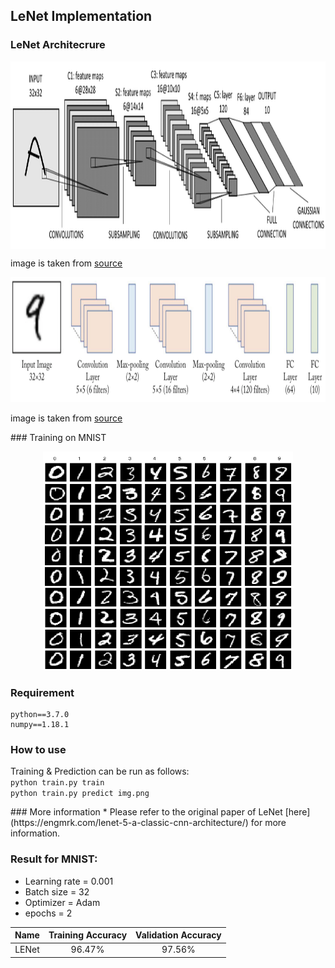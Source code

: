 ## LeNet Implementation

### LeNet Architecrure
<p>   
</p>
<center>
<img src="img/lenet.png" align="center" width="700" height="300"/>
</center>

image is taken from [source](https://tianhaoo.github.io/2019/05/22/LeNet-5%E8%AF%86%E5%88%AB%E6%89%8B%E5%86%99%E6%95%B0%E5%AD%97/)   
<p>   
</p>
<center>   
<img src="img/1.png" width="700" height="200"/>   
</center>

image is taken from [source](https://neurohive.io/en/popular-networks/vgg16/)   
<p>   
</p>
### Training on MNIST
<p></p>
<center>
<img src="img/mnist.png" width="400" height="350"/>
</center>

### Requirement
```
python==3.7.0
numpy==1.18.1
```
### How to use
Training & Prediction can be run as follows:    
`python train.py train`  
`python train.py predict img.png`  

<p>   
</p>
### More information
* Please refer to the original paper of LeNet [here](https://engmrk.com/lenet-5-a-classic-cnn-architecture/) for more information.

### Result for MNIST:   
* Learning rate = 0.001  
* Batch size = 32  
* Optimizer = Adam   
* epochs = 2

Name |  Training Accuracy |  Validation Accuracy  |
:---: | :---: | :---:
LENet | 96.47% | 97.56%
